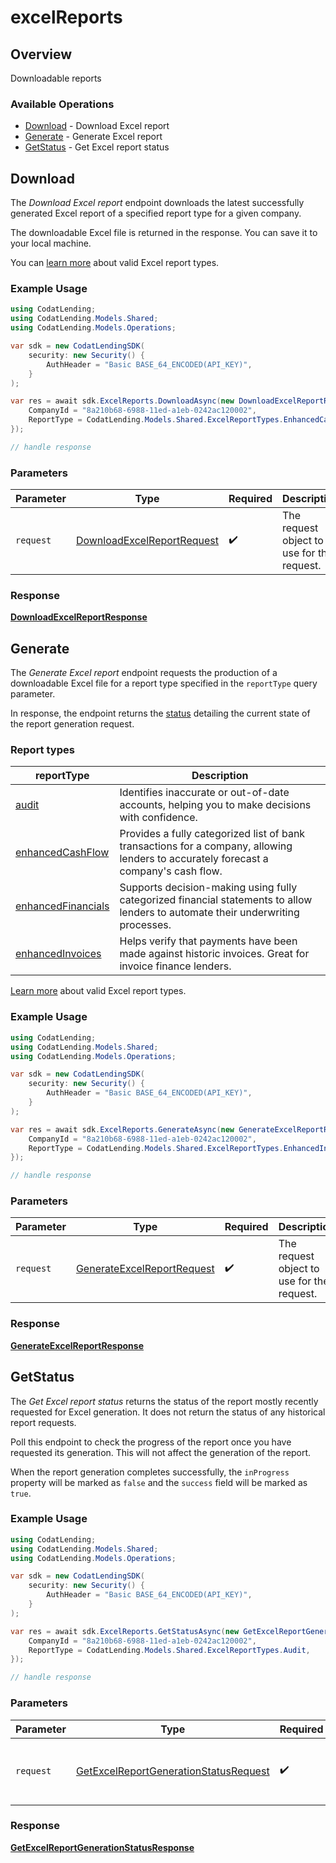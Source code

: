 # excelReports

## Overview

Downloadable reports

### Available Operations

* [Download](#download) - Download Excel report
* [Generate](#generate) - Generate Excel report
* [GetStatus](#getstatus) - Get Excel report status

## Download

﻿The *Download Excel report* endpoint downloads the latest successfully generated Excel report of a specified report type for a given company. 

The downloadable Excel file is returned in the response. You can save it to your local machine.

You can [learn more](https://docs.codat.io/lending/excel/overview) about valid Excel report types.

### Example Usage

```csharp
using CodatLending;
using CodatLending.Models.Shared;
using CodatLending.Models.Operations;

var sdk = new CodatLendingSDK(
    security: new Security() {
        AuthHeader = "Basic BASE_64_ENCODED(API_KEY)",
    }
);

var res = await sdk.ExcelReports.DownloadAsync(new DownloadExcelReportRequest() {
    CompanyId = "8a210b68-6988-11ed-a1eb-0242ac120002",
    ReportType = CodatLending.Models.Shared.ExcelReportTypes.EnhancedCashFlow,
});

// handle response
```

### Parameters

| Parameter                                                                           | Type                                                                                | Required                                                                            | Description                                                                         |
| ----------------------------------------------------------------------------------- | ----------------------------------------------------------------------------------- | ----------------------------------------------------------------------------------- | ----------------------------------------------------------------------------------- |
| `request`                                                                           | [DownloadExcelReportRequest](../../models/operations/DownloadExcelReportRequest.md) | :heavy_check_mark:                                                                  | The request object to use for the request.                                          |


### Response

**[DownloadExcelReportResponse](../../models/operations/DownloadExcelReportResponse.md)**


## Generate

﻿The *Generate Excel report* endpoint requests the production of a downloadable Excel file for a report type specified in the `reportType` query parameter.

In response, the endpoint returns the [status](https://docs.codat.io/lending-api#/schemas/ExcelStatus) detailing the current state of the report generation request.

### Report types

| reportType                                                                           | Description                                                                                                                                   |
|--------------------------------------------------------------------------------------|-----------------------------------------------------------------------------------------------------------------------------------------------|
| [audit](https://docs.codat.io/lending/excel/audit-report)                            | Identifies inaccurate or out-of-date accounts, helping you to make decisions with confidence.                                                   || [audit](https://docs.codat.io/lending/excel/audit-report)                            | Identify inaccurate or out-of-date accounts, helping you to make decisions with confidence.                                                   |
| [enhancedCashFlow](https://docs.codat.io/lending/excel/enhanced-invoices-report)     | Provides a fully categorized list of bank transactions for a company, allowing lenders to accurately forecast a company's cash flow.  |
| [enhancedFinancials](https://docs.codat.io/lending/excel/enhanced-financials-report) | Supports decision-making using fully categorized financial statements to allow lenders to automate their underwriting processes.                |
| [enhancedInvoices](https://docs.codat.io/lending/excel/enhanced-invoices-report)     | Helps verify that payments have been made against historic invoices. Great for invoice finance lenders.                                       |

[Learn more](https://docs.codat.io/lending/excel/overview) about valid Excel report types.




### Example Usage

```csharp
using CodatLending;
using CodatLending.Models.Shared;
using CodatLending.Models.Operations;

var sdk = new CodatLendingSDK(
    security: new Security() {
        AuthHeader = "Basic BASE_64_ENCODED(API_KEY)",
    }
);

var res = await sdk.ExcelReports.GenerateAsync(new GenerateExcelReportRequest() {
    CompanyId = "8a210b68-6988-11ed-a1eb-0242ac120002",
    ReportType = CodatLending.Models.Shared.ExcelReportTypes.EnhancedInvoices,
});

// handle response
```

### Parameters

| Parameter                                                                           | Type                                                                                | Required                                                                            | Description                                                                         |
| ----------------------------------------------------------------------------------- | ----------------------------------------------------------------------------------- | ----------------------------------------------------------------------------------- | ----------------------------------------------------------------------------------- |
| `request`                                                                           | [GenerateExcelReportRequest](../../models/operations/GenerateExcelReportRequest.md) | :heavy_check_mark:                                                                  | The request object to use for the request.                                          |


### Response

**[GenerateExcelReportResponse](../../models/operations/GenerateExcelReportResponse.md)**


## GetStatus

﻿The *Get Excel report status* returns the status of the report mostly recently requested for Excel generation. It does not return the status of any historical report requests. 

Poll this endpoint to check the progress of the report once you have requested its generation. This will not affect the generation of the report. 

When the report generation completes successfully, the `inProgress` property will be marked as `false` and the `success` field will be marked as `true`.

### Example Usage

```csharp
using CodatLending;
using CodatLending.Models.Shared;
using CodatLending.Models.Operations;

var sdk = new CodatLendingSDK(
    security: new Security() {
        AuthHeader = "Basic BASE_64_ENCODED(API_KEY)",
    }
);

var res = await sdk.ExcelReports.GetStatusAsync(new GetExcelReportGenerationStatusRequest() {
    CompanyId = "8a210b68-6988-11ed-a1eb-0242ac120002",
    ReportType = CodatLending.Models.Shared.ExcelReportTypes.Audit,
});

// handle response
```

### Parameters

| Parameter                                                                                                 | Type                                                                                                      | Required                                                                                                  | Description                                                                                               |
| --------------------------------------------------------------------------------------------------------- | --------------------------------------------------------------------------------------------------------- | --------------------------------------------------------------------------------------------------------- | --------------------------------------------------------------------------------------------------------- |
| `request`                                                                                                 | [GetExcelReportGenerationStatusRequest](../../models/operations/GetExcelReportGenerationStatusRequest.md) | :heavy_check_mark:                                                                                        | The request object to use for the request.                                                                |


### Response

**[GetExcelReportGenerationStatusResponse](../../models/operations/GetExcelReportGenerationStatusResponse.md)**

